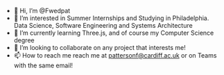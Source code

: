 - 👋 Hi, I’m @Fwedpat
- 👀 I’m interested in Summer Internships and Studying in Philadelphia. Data Science, Software Engineering and Systems Architecture
- 🌱 I’m currently learning Three.js, and of course my Computer Science degree
- 💞️ I’m looking to collaborate on any project that interests me!
- 📫 How to reach me reach me at pattersonf@cardiff.ac.uk or on Teams with the same email!

<!---
Fwedpat/Fwedpat is a ✨ special ✨ repository because its `README.md` (this file) appears on your GitHub profile.
You can click the Preview link to take a look at your changes.
--->
